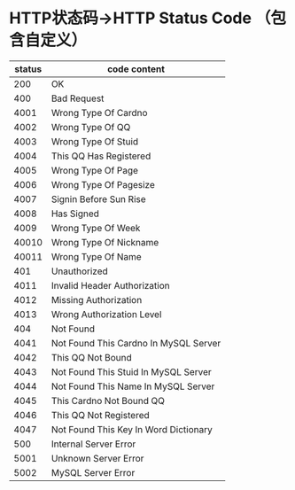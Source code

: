 HTTP状态码->HTTP Status Code （包含自定义）
========================================

| status | code    content                       |
| ------ | ------------------------------------- |
| 200    | OK                                    |
| 400    | Bad Request                           |
| 4001   | Wrong Type Of Cardno                  |
| 4002   | Wrong Type Of QQ                      |
| 4003   | Wrong Type Of Stuid                   |
| 4004   | This QQ Has Registered                |
| 4005   | Wrong Type Of Page                    |
| 4006   | Wrong Type Of Pagesize                |
| 4007   | Signin Before Sun Rise                |
| 4008   | Has Signed                            |
| 4009   | Wrong Type Of Week                    |
| 40010  | Wrong Type Of Nickname                |
| 40011  | Wrong Type Of Name                    |
| 401    | Unauthorized                          |
| 4011   | Invalid Header Authorization          |
| 4012   | Missing Authorization                 |
| 4013   | Wrong Authorization Level             |
| 404    | Not Found                             |
| 4041   | Not Found This Cardno In MySQL Server |
| 4042   | This QQ Not Bound                     |
| 4043   | Not Found This Stuid In MySQL Server  |
| 4044   | Not Found This Name In MySQL Server   |
| 4045   | This Cardno Not Bound QQ              |
| 4046   | This QQ Not Registered                |
| 4047   | Not Found This Key In Word Dictionary |
| 500    | Internal Server Error                 |
| 5001   | Unknown Server Error                  |
| 5002   | MySQL Server Error                    |
